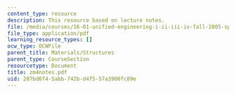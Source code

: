 ```yaml
---
content_type: resource
description: This resource based on lecture notes.
file: /media/courses/16-01-unified-engineering-i-ii-iii-iv-fall-2005-spring-2006/207bd6f45abb742bd4f557a3900fc89e_zm4notes.pdf
file_type: application/pdf
learning_resource_types: []
ocw_type: OCWFile
parent_title: Materials/Structures
parent_type: CourseSection
resourcetype: Document
title: zm4notes.pdf
uid: 207bd6f4-5abb-742b-d4f5-57a3900fc89e
---
```

